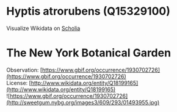 
Hyptis atrorubens (Q15329100)
=============================
  
Visualize Wikidata on [Scholia](https://scholia.toolforge.org/taxon/Q15329100)
# The New York Botanical Garden
  
Observation: [https://www.gbif.org/occurrence/1930702726](https://www.gbif.org/occurrence/1930702726)  
License: [http://www.wikidata.org/entity/Q18199165](http://www.wikidata.org/entity/Q18199165)  
![https://www.gbif.org/occurrence/1930702726](http://sweetgum.nybg.org/images3/609/293/01493955.jpg)